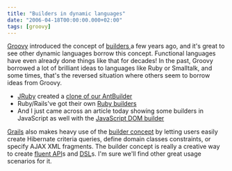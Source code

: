 ```yaml
---
title: "Builders in dynamic languages"
date: "2006-04-18T00:00:00.000+02:00"
tags: [groovy]
---
```


[Groovy](http://groovy.codehaus.org/) introduced the concept of [builders ](http://www-128.ibm.com/developerworks/java/library/j-pg04125/)a few years ago, and it's great to see other dynamic languages borrow this concept. Functional languages have even already done things like that for decades! In the past, Groovy borrowed a lot of brilliant ideas to languages like Ruby or Smalltalk, and some times, that's the reversed situation where others seem to borrow ideas from Groovy.

*   [JRuby](http://jruby.sourceforge.net/) created a [clone of our AntBuilder](http://glaforge.free.fr/weblog/index.php?itemid=154&catid=2)
*   Ruby/Rails've got their own [Ruby builders](http://www.xml.com/lpt/a/2006/01/04/creating-xml-with-ruby-and-builder.html)
*   And I just came across an article today showing some builders in JavaScript as well with the [JavaScript DOM builder](http://www.vivabit.com/bollocks/2006/04/06/introducing-dom-builder)

[Grails](http://grails.codehaus.org/) also makes heavy use of the [builder concept](http://grails.org/Builders) by letting users easily create Hibernate criteria queries, define domain classes constraints, or specify AJAX XML fragments. The builder concept is really a creative way to create [fluent API](http://www.martinfowler.com/bliki/FluentInterface.html)s and [DSL](http://en.wikipedia.org/wiki/Domain-specific_language)s. I'm sure we'll find other great usage scenarios for it.